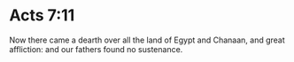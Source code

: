 # Acts 7:11

Now there came a dearth over all the land of Egypt and Chanaan, and great affliction: and our fathers found no sustenance.